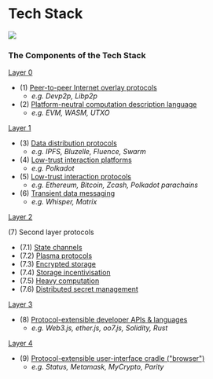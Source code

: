 # Tech Stack

![](https://i.imgur.com/r0G3SQq.png)


### The Components of the Tech Stack

[Layer 0](Layer-0/Layer-0-Overview.md)

  * (1) [Peer-to-peer Internet overlay protocols](Layer-0/peer_to_peer_internet_overlay_protocols.md)
    - _e.g. Devp2p, Libp2p_
  * (2) [Platform-neutral computation description language](Layer-0/platform_neutral_computation_description_language.md)
    - _e.g. EVM, WASM, UTXO_

[Layer 1](Layer-1/Layer-1-Overview.md)

* (3) [Data distribution protocols](Layer-1/data_distribution_protocols.md)
    - _e.g. IPFS, Bluzelle, Fluence, Swarm_
* (4) [Low-trust interaction platforms](Layer-1/low_trust_interaction_platforms.md)
    - _e.g. Polkadot_
* (5) [Low-trust interaction protocols](Layer-1/low_trust_interaction_protocols.md)
    - _e.g. Ethereum, Bitcoin, Zcash, Polkadot parachains_
* (6) [Transient data messaging](Layer-1/transient_data_messaging.md)
    - _e.g. Whisper, Matrix_

[Layer 2](Layer-2/Layer-2-Overview.md)

(7) Second layer protocols
 

 * (7.1) [State channels](Layer-2/state_channels.md)
 * (7.2) [Plasma protocols](Layer-2/plasma_protocols.md)
 * (7.3) [Encrypted storage](Layer-2/encrypted_storage.md)
 * (7.4) [Storage incentivisation](Layer-2/storage_incentivisation.md)
 * (7.5) [Heavy computation](Layer-2/heavy_computation.md)
 * (7.6) [Distributed secret management](Layer-2/distributed_secret_management.md)

[Layer 3](Layer-3/Layer-3-Overview.md)

 * (8) [Protocol-extensible developer APIs & languages](Layer-3/Layer-3-Overview.md)
    - _e.g. Web3.js, ether.js, oo7.js, Solidity, Rust_

[Layer 4](Layer-4/Layer-4-Overview.md)

 * (9) [Protocol-extensible user-interface cradle ("browser")](Layer-4/Layer-4-Overview.md)
    - _e.g. Status, Metamask, MyCrypto, Parity_

